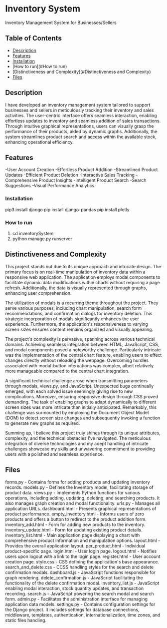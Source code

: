 # Inventory System

Inventory Management System for Businesses/Sellers

## Table of Contents

- [Description](#Description)
- [Features](#Features)
- [Installation](#Installation)
- [How to run](#How to run)
- [Distinctiveness and Complexity](#Distinctiveness and Complexity)
- [Files](#Files)


## Description
I have developed an inventory management system tailored to support businesses and sellers in meticulously tracking their inventory and sales activities. The user-centric interface offers seamless interaction, enabling effortless updates to inventory and seamless addition of sales transactions. Through intuitive graphical representations, users can visually grasp the performance of their products, aided by dynamic graphs. Additionally, the system streamlines product search and access within the available stock, enhancing operational efficiency.

## Features
-User Account Creation
-Effortless Product Addition
-Streamlined Product Updates
-Efficient Product Deletion
-Interactive Sales Tracking
-Comprehensive Product Insights
-Intelligent Product Search
-Search Suggestions
-Visual Performance Analytics

### Installation
pip3 install django
pip install django-pandas
pip install plotly


### How to run
1. cd inventorySystem
2. python manage.py runserver

## Distinctiveness and Complexity

This project stands out due to its unique approach and intricate design. The primary focus is on real-time manipulation of inventory data within a responsive web application. The application employs modal components to facilitate dynamic data modifications within charts without requiring a page refresh. Additionally, the data is visually represented through graphs, enhancing user comprehension.

The utilization of modals is a recurring theme throughout the project. They serve various purposes, including chart manipulation, search form recommendations, and confirmation dialogs for inventory deletion. This strategic incorporation of modals significantly enhances the user experience. Furthermore, the application's responsiveness to varying screen sizes ensures content remains organized and visually appealing.

The project's complexity is pervasive, spanning across various technical domains. Achieving seamless integration between HTML, JavaScript, CSS, and modal components posed a noteworthy challenge. Particularly intricate was the implementation of the central chart feature, enabling users to effect changes directly without reloading the webpage. Overcoming hurdles associated with modal-button interactions was complex, albeit relatively more manageable compared to the central chart integration.

A significant technical challenge arose when transmitting parameters through modals, views.py, and JavaScript. Unexpected bugs continually emerged, with each solved issue seemingly giving rise to new complications. Moreover, ensuring responsive design through CSS proved demanding. The task of enabling graphs to adapt dynamically to different screen sizes was more intricate than initially anticipated. Remarkably, this challenge was surmounted by employing the Document Object Model (DOM) to detect screen size changes and subsequently invoking a function to generate new graphs as required.

Summing up, I believe this project truly shines through its unique attributes, complexity, and the technical obstacles I've navigated. The meticulous integration of diverse technologies and my adept handling of intricate challenges showcase my skills and unwavering commitment to providing users with a polished and seamless experience.


## Files
forms.py - Contains forms for adding products and updating inventory records.
models.py - Defines the Inventory model, facilitating storage of product data.
views.py - Implements Python functions for various operations, including adding, updating, deleting, and searching products. It also manages graph creation and modal functionality.
urls.py -  Manages all application URLs.
dashboard.html - Presents graphical representations of product performance.
empty_inventory.html - Informs users of zero products and offers a button to redirect to the product addition form.
inventory_add.html -  Form for adding new products to the inventory.
inventory_update.html - Form for updating existing product details.
inventory_list.html - Main application page displaying a chart with comprehensive product information and manipulation options.
layout.html - Provides the overall application layout.
per_product.html - Individual product-specific page.
login.html - User login page.
logout.html - Notifies users upon logout with a link to the login page.
register.html - User account creation page.
style.css - CSS defining the application's base appearance.
search_and_delete.css - CCSS handling styles for the search and delete confirmation modals.
dashboard.js - JavaScript functions responsible for graph rendering.
delete_confirmation.js - JavaScript facilitating the functionality of the delete confirmation modal.
inventory_list.js - JavaScript enabling modal interaction, stock quantity updates, and transaction recording.
search.js - JavaScript powering the search modal and search form.
admin.py - Facilitates the administration interface for managing application data models.
settings.py - Contains configuration settings for the Django project. It includes settings for database connections, middleware, templates, authentication, internationalization, time zones, and static files handling.